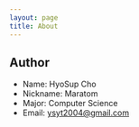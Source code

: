 ```yaml
---
layout: page
title: About
---
```


## Author
* Name: HyoSup Cho
* Nickname: Maratom
* Major: Computer Science
* Email: ysyt2004@gmail.com
